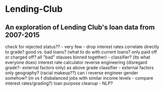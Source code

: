 # Lending-Club

## An exploration of Lending Club's loan data from 2007-2015 



check for rejected status?? - very few - drop
interest rates correlate directly to grade?
good vs. bad loans? (what to do with current loans? only paid off or charged off? all "bad" stauses binned together) - classifier? (its what everyone does)
interest rate calculator reverse engineering (disregard grade?- external factors only)
as above grade classifier - external factors only
geography? (racial makeup??)
can i reverse engineer gender somehow? (m vs f disbalanced jobs with similar income levels - compare interest rates/grading?)
loan purpose cleanup - NLP?
